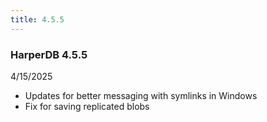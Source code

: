 ```yaml
---
title: 4.5.5
---
```


### HarperDB 4.5.5

4/15/2025

- Updates for better messaging with symlinks in Windows
- Fix for saving replicated blobs
